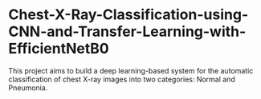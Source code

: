 # Chest-X-Ray-Classification-using-CNN-and-Transfer-Learning-with-EfficientNetB0
This project aims to build a deep learning-based system for the automatic classification of chest X-ray images into two categories: Normal and Pneumonia.  

